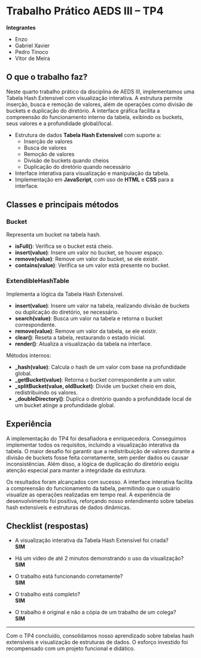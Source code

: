 # Trabalho Prático AEDS III – TP4

**Integrantes**  
- Enzo  
- Gabriel Xavier  
- Pedro Tinoco  
- Vitor de Meira  

## O que o trabalho faz?  
Neste quarto trabalho prático da disciplina de AEDS III, implementamos uma Tabela Hash Extensível com visualização interativa. A estrutura permite inserção, busca e remoção de valores, além de operações como divisão de buckets e duplicação do diretório. A interface gráfica facilita a compreensão do funcionamento interno da tabela, exibindo os buckets, seus valores e a profundidade global/local.

- Estrutura de dados **Tabela Hash Extensível** com suporte a:
  - Inserção de valores  
  - Busca de valores  
  - Remoção de valores  
  - Divisão de buckets quando cheios  
  - Duplicação do diretório quando necessário  
- Interface interativa para visualização e manipulação da tabela.  
- Implementação em **JavaScript**, com uso de **HTML** e **CSS** para a interface.  

## Classes e principais métodos

### Bucket  
Representa um bucket na tabela hash.  
- **isFull()**: Verifica se o bucket está cheio.  
- **insert(value)**: Insere um valor no bucket, se houver espaço.  
- **remove(value)**: Remove um valor do bucket, se ele existir.  
- **contains(value)**: Verifica se um valor está presente no bucket.  

### ExtendibleHashTable  
Implementa a lógica da Tabela Hash Extensível.  
- **insert(value)**: Insere um valor na tabela, realizando divisão de buckets ou duplicação do diretório, se necessário.  
- **search(value)**: Busca um valor na tabela e retorna o bucket correspondente.  
- **remove(value)**: Remove um valor da tabela, se ele existir.  
- **clear()**: Reseta a tabela, restaurando o estado inicial.  
- **render()**: Atualiza a visualização da tabela na interface.  

Métodos internos:  
- **_hash(value)**: Calcula o hash de um valor com base na profundidade global.  
- **_getBucket(value)**: Retorna o bucket correspondente a um valor.  
- **_splitBucket(value, oldBucket)**: Divide um bucket cheio em dois, redistribuindo os valores.  
- **_doubleDirectory()**: Duplica o diretório quando a profundidade local de um bucket atinge a profundidade global.  

## Experiência  
A implementação do TP4 foi desafiadora e enriquecedora. Conseguimos implementar todos os requisitos, incluindo a visualização interativa da tabela. O maior desafio foi garantir que a redistribuição de valores durante a divisão de buckets fosse feita corretamente, sem perder dados ou causar inconsistências. Além disso, a lógica de duplicação do diretório exigiu atenção especial para manter a integridade da estrutura.

Os resultados foram alcançados com sucesso. A interface interativa facilita a compreensão do funcionamento da tabela, permitindo que o usuário visualize as operações realizadas em tempo real. A experiência de desenvolvimento foi positiva, reforçando nosso entendimento sobre tabelas hash extensíveis e estruturas de dados dinâmicas.

## Checklist (respostas)

- A visualização interativa da Tabela Hash Extensível foi criada?  
  **SIM**

- Há um vídeo de até 2 minutos demonstrando o uso da visualização?  
  **SIM**

- O trabalho está funcionando corretamente?  
  **SIM**

- O trabalho está completo?  
  **SIM**

- O trabalho é original e não a cópia de um trabalho de um colega?  
  **SIM**

---

Com o TP4 concluído, consolidamos nosso aprendizado sobre tabelas hash extensíveis e visualização de estruturas de dados. O esforço investido foi recompensado com um projeto funcional e didático.

